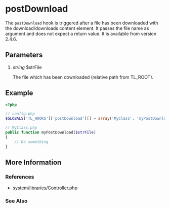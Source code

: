 # postDownload


The `postDownload` hook is triggered after a file has been downloaded with the download/downloads content element. It passes the file name as argument and does not expect a return value. It is available from version 2.4.6.


## Parameters 

1. *string* $strFile

	The file which has been downloaded (relative path from TL_ROOT).


## Example 

```php
<?php

// config.php
$GLOBALS['TL_HOOKS']['postDownload'][] = array('MyClass', 'myPostDownload');

// MyClass.php
public function myPostDownload($strFile)
{
    // Do something
}
```


## More Information


### References

- [system/libraries/Controller.php](https://github.com/contao/core/blob/2.11.7/system/libraries/Controller.php#L2783)


### See Also

